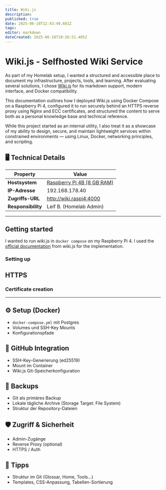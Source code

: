 ```yaml
---
title: Wiki.js
description: 
published: true
date: 2025-06-18T12:43:49.681Z
tags: 
editor: markdown
dateCreated: 2025-06-18T10:26:51.405Z
---
```


# Wiki.js - Selfhosted Wiki Service

As part of my Homelab setup, I wanted a structured and accessible place to document my infrastructure, projects, tools, and learning. After evaluating several solutions, I chose [Wiki.js](https://js.wiki) for its markdown support, modern interface, and Docker compatibility.

This documentation outlines how I deployed Wiki.js using Docker Compose on a Raspberry Pi 4, configured it to run securely behind an HTTPS reverse proxy using Nginx and ECC certificates, and structured the content to serve both as a personal knowledge base and technical reference.

While this project started as an internal utility, I also treat it as a showcase of my ability to design, secure, and maintain lightweight services within constrained environments — using Linux, Docker, networking principles, and scripting.


## 🖥️ Technical Details
| Property         		| Value                                                |
|---------------------|-----------------------------------------------------|
| **Hostsystem**      | [Raspberry Pi 4B (8 GB RAM)](/home-lab/Server/raspberrypi)|
| **IP-Adresse**      | 192.168.178.40 |
| **Zugriffs-URL**    | http://wiki.raspi4:4000 |
| **Responsibility**   | Leif B. (Homelab Admin) |

--- 

## Getting started
I wanted to run wiki.js in `docker compose` on my Raspberry Pi 4. I used the [official documentation](https://docs.requarks.io/install/docker) from wiki.js for the implementation.

### Setting up



## HTTPS

### Certificate creation



--- 

## ⚙️ Setup (Docker)

- `docker-compose.yml` mit Postgres
- Volumes und SSH-Key Mounts
- Konfigurationspfade

## 🔐 GitHub Integration

- SSH-Key-Generierung (ed25519)
- Mount im Container
- Wiki.js Git-Speicherkonfiguration

## 💾 Backups

- Git als primäres Backup
- Lokale tägliche Archive (Storage Target: File System)
- Struktur der Repository-Dateien

## 🛡️ Zugriff & Sicherheit

- Admin-Zugänge
- Reverse Proxy (optional)
- HTTPS / Auth

## 🧠 Tipps

- Struktur im Git (Glossar, Home, Tools...)
- Templates, CSS-Anpassung, Tabellen-Sortierung

